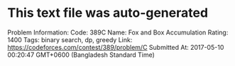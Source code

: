 # This text file was auto-generated

Problem Information:
Code: 389C
Name: Fox and Box Accumulation
Rating: 1400
Tags: binary search, dp, greedy
Link: https://codeforces.com/contest/389/problem/C
Submitted At: 2017-05-10 00:20:47 GMT+0600 (Bangladesh Standard Time)